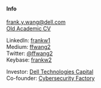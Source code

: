 #### Info

[frank.y.wang@dell.com](mailto:frank.y.wang@dell.com)  
[Old Academic CV](./files/cv/cv.pdf)
<!--[32-G978B, 32 Vassar Street](http://whereis.mit.edu/?go=32)  -->

LinkedIn: [frankw1](https://www.linkedin.com/in/frankw1/)  
Medium: [ffwang2](https://medium.com/@ffwang2)  
Twitter: [@ffwang2](https://twitter.com/ffwang2)  
Keybase: [frankw2](https://keybase.io/frankw2)
<!-- Github: [ffwang2](https://github.com/frankw2) -->

Investor: [Dell Technologies Capital](https://www.delltechnologies.com/en-us/capital/ventures.htm)  
Co-founder: [Cybersecurity Factory](http://cybersecurityfactory.com/)  
